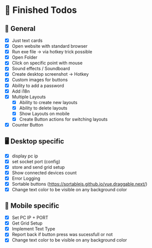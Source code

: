 # 🥳 Finished Todos

## 📄 General
- [x] Just text cards
- [x] Open website with standard browser
- [x] Run exe file -> via hotkey trick possible
- [x] Open Folder
- [x] Click on specific point with mouse
- [x] Sound effects / Soundboard
- [x] Create desktop screenshot -> Hotkey
- [x] Custom images for buttons
- [x] Ability to add a password
- [x] Add i18n
- [x] Multiple Layouts
  - [x] Ability to create new layouts
  - [x] Ability to delete layouts
  - [x] Show Layouts on mobile
  - [x] Create Button actions for switching layouts
- [x] Counter Button

## 🖥️ Desktop specific
- [x] display pc ip
- [x] set socket port (config)
- [x] store and send grid setup
- [x] Show connected devices count
- [x] Error Logging
- [x] Sortable buttons (https://sortablejs.github.io/vue.draggable.next/)
- [x] Change text color to be visible on any background color

## 📱 Mobile specific
- [x] Set PC IP + PORT
- [x] Get Grid Setup
- [x] Implement Text Type
- [x] Report back if button press was sucessfull or not
- [x] Change text color to be visible on any background color